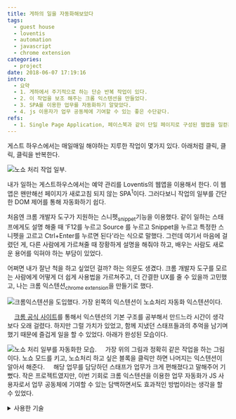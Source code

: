 ```yaml
---
title: 게하의 일을 자동화해보았다
tags:
  - guest house
  - loventis
  - automation
  - javascript
  - chrome extension
categories:
  - project
date: 2018-06-07 17:19:16
intro:
  - 요약
  - 1. 게하에서 주기적으로 하는 단순 반복 작업이 있다.
  - 2. 이 작업을 보조 해주는 크롬 익스텐션을 만들었다.
  - 3. SPA를 이용한 업무를 자동화하기 알맞았다.
  - 4. js 이용자가 업무 공동체에 기여할 수 있는 좋은 수단같다.
refs:
  - 1. Single Page Application, 페이스북과 같이 단일 페이지로 구성된 웹앱을 일컫는다.
---
```

게스트 하우스에서는 매일매일 해야하는 지루한 작업이 몇가지 있다. 아래처럼 클릭, 클릭, 클릭을 반복한다. 

![노쇼 처리 작업 일부.](./tedius_work.gif)

내가 일하는 게스트하우스에서는 예약 관리를 Loventis의 웹앱을 이용해서 한다. 이 웹앱은 왠만해선 페이지가 새로고침 되지 않는 SPA<sup>1</sup>이다. 그러다보니 작업의 일부를 간단한 DOM 제어를 통해 자동화하기 쉽다. 

처음엔 크롬 개발자 도구가 지원하는 스니펫<sub>snippet</sub>기능을 이용했다. 같이 일하는 스태프에게도 설명 해줄 때 'F12를 누르고 Source 를 누르고 Snippet을 누르고 특정한 스니펫을 고르고 Ctrl+Enter를 누르면 된다'라는 식으로 말했다. 그런데 여기서 마음에 걸렸던 게, 다른 사람에게 가르쳐줄 때 장황하게 설명을 해줘야 하고, 배우는 사람도 새로운 용어를 익혀야 하는 부담이 있었다.

어쩌면 내가 잘난 척을 하고 싶었던 걸까? 하는 의문도 생겼다. 크롬 개발자 도구를 모르는 사람에게 어떻게 더 쉽게 사용법을 가르쳐주고, 더 간결한 UX를 줄 수 있을까 고민했고, 나는 크롬 익스텐션<sub>chrome extension</sub>을 만들기로 했다.  

![크롬익스텐션을 도입했다.
가장 왼쪽의 익스텐션이 노쇼처리 자동화 익스텐션이다.](./introduce_extension.jpg)

&nbsp;&nbsp;&nbsp;&nbsp;[크롬 공식 사이트](https://developer.chrome.com/extensions)를 통해서 익스텐션의 기본 구조를 공부해서 만드느라 시간이 생각보다 오래 걸렸다. 하지만 그럴 가치가 있었고, 함께 지냈던 스태프들과의 추억을 남기며 했기 때문에 즐겁게 일을 할 수 있었다. 아래가 완성된 모습이다.

![노쇼 처리 일부를 자동화한 모습.](./noshow_modeon.gif)
&nbsp;&nbsp;&nbsp;&nbsp;가장 위의 그림과 정확히 같은 작업을 하는 그림이다. 노쇼 모드를 키고, 노쇼처리 하고 싶은 블록을 클릭만 하면 나머지는 익스텐션이 알아서 해준다.
&nbsp;&nbsp;&nbsp;&nbsp;해당 업무를 담당하던 스태프가 업무가 크게 편해졌다고 말해주어 기뻤다. 작은 프로젝트였지만, 이번 기회로 크롬 익스텐션을 이용한 업무 자동화가 JS 사용자로서 업무 공동체에 기여할 수 있는 담백하면서도 효과적인 방법이라는 생각을 할 수 있었다. 

<details>
<summary>사용한 기술</summary>
<p>
 - Vanila Javascript <br />
 - Chrome Extension <br />
 - Materialize 
</p>
</details> 
